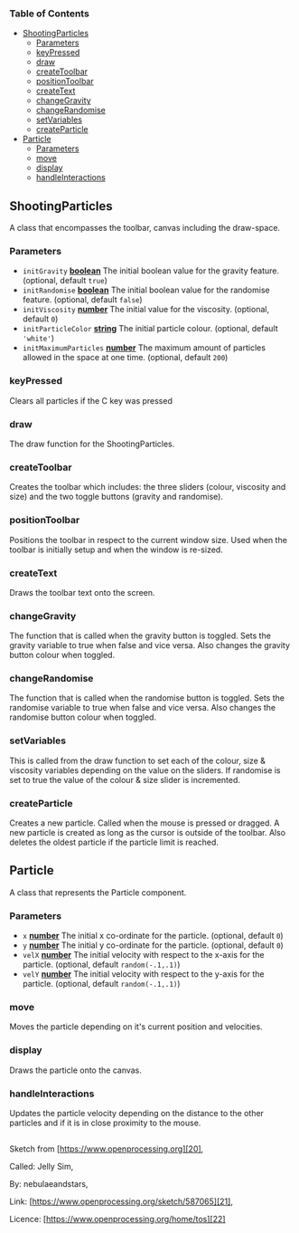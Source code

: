 <!-- Generated by documentation.js. Update this documentation by updating the source code. -->

### Table of Contents

-   [ShootingParticles][1]
    -   [Parameters][2]
    -   [keyPressed][3]
    -   [draw][4]
    -   [createToolbar][5]
    -   [positionToolbar][6]
    -   [createText][7]
    -   [changeGravity][8]
    -   [changeRandomise][9]
    -   [setVariables][10]
    -   [createParticle][11]
-   [Particle][12]
    -   [Parameters][13]
    -   [move][14]
    -   [display][15]
    -   [handleInteractions][16]

## ShootingParticles

A class that encompasses the toolbar, canvas including the draw-space.

### Parameters

-   `initGravity` **[boolean][17]** The initial boolean value for the gravity feature. (optional, default `true`)
-   `initRandomise` **[boolean][17]** The initial boolean value for the randomise feature. (optional, default `false`)
-   `initViscosity` **[number][18]** The initial value for the viscosity. (optional, default `0`)
-   `initParticleColor` **[string][19]** The initial particle colour. (optional, default `'white'`)
-   `initMaximumParticles` **[number][18]** The maximum amount of particles allowed in the space at one time. (optional, default `200`)

### keyPressed

Clears all particles if the C key was pressed

### draw

The draw function for the ShootingParticles.

### createToolbar

Creates the toolbar which includes: the three sliders (colour, viscosity and size) and the two toggle buttons (gravity and randomise).

### positionToolbar

Positions the toolbar in respect to the current window size. Used when the toolbar is initially setup and when the window is re-sized.

### createText

Draws the toolbar text onto the screen.

### changeGravity

The function that is called when the gravity button is toggled. Sets the gravity variable to true when false and vice versa. Also changes the gravity button colour when toggled.

### changeRandomise

The function that is called when the randomise button is toggled. Sets the randomise variable to true when false and vice versa. Also changes the randomise button colour when toggled.

### setVariables

This is called from the draw function to set each of the colour, size & viscosity variables depending on the value on the sliders. If randomise is set to true the value of the colour & size slider is incremented.

### createParticle

Creates a new particle. Called when the mouse is pressed or dragged. A new particle is created as long as the cursor is outside of the toolbar. Also deletes the oldest particle if the particle limit is reached.

## Particle

A class that represents the Particle component.

### Parameters

-   `x` **[number][18]** The initial x co-ordinate for the particle. (optional, default `0`)
-   `y` **[number][18]** The initial y co-ordinate for the particle. (optional, default `0`)
-   `velX` **[number][18]** The initial velocity with respect to the x-axis for the particle. (optional, default `random(-.1,.1)`)
-   `velY` **[number][18]** The initial velocity with respect to the y-axis for the particle. (optional, default `random(-.1,.1)`)

### move

Moves the particle depending on it's current position and velocities.

### display

Draws the particle onto the canvas.

### handleInteractions

Updates the particle velocity depending on the distance to the other particles and if it is in close proximity to the mouse.

## 

Sketch from [https://www.openprocessing.org][20],

Called: Jelly Sim,

By: nebulaeandstars,

Link: [https://www.openprocessing.org/sketch/587065][21],

Licence: [https://www.openprocessing.org/home/tos][22]

[1]: #shootingparticles

[2]: #parameters

[3]: #keypressed

[4]: #draw

[5]: #createtoolbar

[6]: #positiontoolbar

[7]: #createtext

[8]: #changegravity

[9]: #changerandomise

[10]: #setvariables

[11]: #createparticle

[12]: #particle

[13]: #parameters-1

[14]: #move

[15]: #display

[16]: #handleinteractions

[17]: https://developer.mozilla.org/docs/Web/JavaScript/Reference/Global_Objects/Boolean

[18]: https://developer.mozilla.org/docs/Web/JavaScript/Reference/Global_Objects/Number

[19]: https://developer.mozilla.org/docs/Web/JavaScript/Reference/Global_Objects/String

[20]: https://www.openprocessing.org

[21]: https://www.openprocessing.org/sketch/587065

[22]: https://www.openprocessing.org/home/tos
